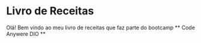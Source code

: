 # Livro de Receitas 

Olá! Bem vindo ao meu livro de receitas que faz parte do bootcamp ** Code Anywere DIO **
